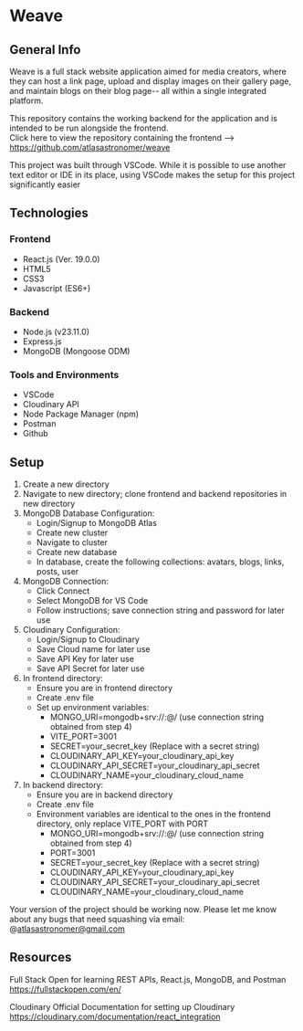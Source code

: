 # Weave

## General Info
Weave is a full stack website application aimed for media creators, where they can host a link page, upload and display images on their gallery page, and maintain blogs on their blog page-- all within a single integrated platform.

This repository contains the working backend for the application and is intended to be run alongside the frontend.  
Click here to view the repository containing the frontend --> https://github.com/atlasastronomer/weave

This project was built through VSCode. While it is possible to use another text editor or IDE in its place, using VSCode makes the setup for this project significantly easier

## Technologies
### Frontend
- React.js (Ver. 19.0.0)
- HTML5
- CSS3
- Javascript (ES6+)
### Backend
- Node.js (v23.11.0)
- Express.js
- MongoDB (Mongoose ODM)
### Tools and Environments
- VSCode
- Cloudinary API
- Node Package Manager (npm)
- Postman
- Github

## Setup
1. Create a new directory
2. Navigate to new directory; clone frontend and backend repositories in new directory
3. MongoDB Database Configuration:
   - Login/Signup to MongoDB Atlas
   - Create new cluster
   - Navigate to cluster
   - Create new database
   - In database, create the following collections: avatars, blogs, links, posts, user
4. MongoDB Connection:
   - Click Connect
   - Select MongoDB for VS Code
   - Follow instructions; save connection string and password for later use
5. Cloudinary Configuration:
   - Login/Signup to Cloudinary
   - Save Cloud name for later use
   - Save API Key for later use
   - Save API Secret for later use 
6. In frontend directory:
   - Ensure you are in frontend directory
   - Create .env file
   - Set up environment variables:
     - MONGO_URI=mongodb+srv://<username>:<password>@<cluster-url>/ (use connection string obtained from step 4)
     - VITE_PORT=3001
     - SECRET=your_secret_key (Replace <secret> with a secret string)
     - CLOUDINARY_API_KEY=your_cloudinary_api_key
     - CLOUDINARY_API_SECRET=your_cloudinary_api_secret
     - CLOUDINARY_NAME=your_cloudinary_cloud_name
7. In backend directory:
   - Ensure you are in backend directory
   - Create .env file
   - Environment variables are identical to the ones in the frontend directory, only replace VITE_PORT with PORT
     - MONGO_URI=mongodb+srv://<username>:<password>@<cluster-url>/ (use connection string obtained from step 4)
     - PORT=3001
     - SECRET=your_secret_key (Replace <secret> with a secret string)
     - CLOUDINARY_API_KEY=your_cloudinary_api_key
     - CLOUDINARY_API_SECRET=your_cloudinary_api_secret
     - CLOUDINARY_NAME=your_cloudinary_cloud_name

Your version of the project should be working now. Please let me know about any bugs that need squashing via email:  
@atlasastronomer@gmail.com

## Resources
Full Stack Open for learning REST APIs, React.js, MongoDB, and Postman  
https://fullstackopen.com/en/

Cloudinary Official Documentation for setting up Cloudinary  
https://cloudinary.com/documentation/react_integration
